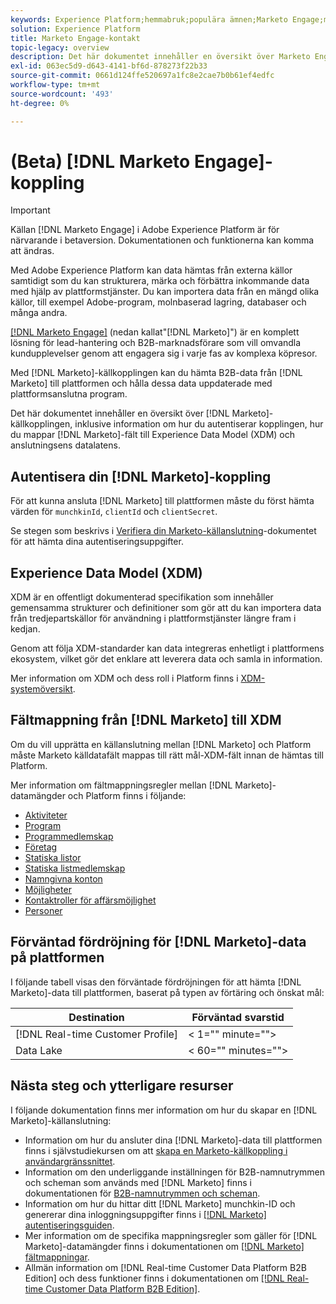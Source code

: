 ```yaml
---
keywords: Experience Platform;hemmabruk;populära ämnen;Marketo Engage;markering för att engagera;markering för
solution: Experience Platform
title: Marketo Engage-kontakt
topic-legacy: overview
description: Det här dokumentet innehåller en översikt över Marketo Engage-källkopplingen, inklusive information om autentisering, mappning och datalatens.
exl-id: 063ec5d9-d643-4141-bf6d-878273f22b33
source-git-commit: 0661d124ffe520697a1fc8e2cae7b0b61ef4edfc
workflow-type: tm+mt
source-wordcount: '493'
ht-degree: 0%

---
```


# (Beta) [!DNL Marketo Engage]-koppling

>[!IMPORTANT]
>
>Källan [!DNL Marketo Engage] i Adobe Experience Platform är för närvarande i betaversion. Dokumentationen och funktionerna kan komma att ändras.

Med Adobe Experience Platform kan data hämtas från externa källor samtidigt som du kan strukturera, märka och förbättra inkommande data med hjälp av plattformstjänster. Du kan importera data från en mängd olika källor, till exempel Adobe-program, molnbaserad lagring, databaser och många andra.

[[!DNL Marketo Engage]](https://www.marketo.com/software/) (nedan kallat&quot;[!DNL Marketo]&quot;) är en komplett lösning för lead-hantering och B2B-marknadsförare som vill omvandla kundupplevelser genom att engagera sig i varje fas av komplexa köpresor.

Med [!DNL Marketo]-källkopplingen kan du hämta B2B-data från [!DNL Marketo] till plattformen och hålla dessa data uppdaterade med plattformsanslutna program.

Det här dokumentet innehåller en översikt över [!DNL Marketo]-källkopplingen, inklusive information om hur du autentiserar kopplingen, hur du mappar [!DNL Marketo]-fält till Experience Data Model (XDM) och anslutningsens datalatens.

## Autentisera din [!DNL Marketo]-koppling

För att kunna ansluta [!DNL Marketo] till plattformen måste du först hämta värden för `munchkinId`, `clientId` och `clientSecret`.

Se stegen som beskrivs i [Verifiera din Marketo-källanslutning](./marketo-auth.md)-dokumentet för att hämta dina autentiseringsuppgifter.

## Experience Data Model (XDM)

XDM är en offentligt dokumenterad specifikation som innehåller gemensamma strukturer och definitioner som gör att du kan importera data från tredjepartskällor för användning i plattformstjänster längre fram i kedjan.

Genom att följa XDM-standarder kan data integreras enhetligt i plattformens ekosystem, vilket gör det enklare att leverera data och samla in information.

Mer information om XDM och dess roll i Platform finns i [XDM-systemöversikt](../../../../xdm/home.md).

## Fältmappning från [!DNL Marketo] till XDM

Om du vill upprätta en källanslutning mellan [!DNL Marketo] och Platform måste Marketo källdatafält mappas till rätt mål-XDM-fält innan de hämtas till Platform.

Mer information om fältmappningsregler mellan [!DNL Marketo]-datamängder och Platform finns i följande:

* [Aktiviteter](../mapping/marketo.md#activities)
* [Program](../mapping/marketo.md#programs)
* [Programmedlemskap](../mapping/marketo.md#program-memberships)
* [Företag](../mapping/marketo.md#companies)
* [Statiska listor](../mapping/marketo.md#static-lists)
* [Statiska listmedlemskap](../mapping/marketo.md#static-list-memberships)
* [Namngivna konton](../mapping/marketo.md#named-accounts)
* [Möjligheter](../mapping/marketo.md#opportunities)
* [Kontaktroller för affärsmöjlighet](../mapping/marketo.md#opportunity-contact-roles)
* [Personer](../mapping/marketo.md#persons)

## Förväntad fördröjning för [!DNL Marketo]-data på plattformen

I följande tabell visas den förväntade fördröjningen för att hämta [!DNL Marketo]-data till plattformen, baserat på typen av förtäring och önskat mål:

| Destination | Förväntad svarstid |
| ----------- | ---------------- |
| [!DNL Real-time Customer Profile] | &lt; 1=&quot;&quot; minute=&quot;&quot;> |
| Data Lake | &lt; 60=&quot;&quot; minutes=&quot;&quot;> |

## Nästa steg och ytterligare resurser

I följande dokumentation finns mer information om hur du skapar en [!DNL Marketo]-källanslutning:

* Information om hur du ansluter dina [!DNL Marketo]-data till plattformen finns i självstudiekursen om att [skapa en Marketo-källkoppling i användargränssnittet](../../../tutorials/ui/create/adobe-applications/marketo.md).
* Information om den underliggande inställningen för B2B-namnutrymmen och scheman som används med [!DNL Marketo] finns i dokumentationen för [B2B-namnutrymmen och scheman](./marketo-namespaces.md).
* Information om hur du hittar ditt [!DNL Marketo] munchkin-ID och genererar dina inloggningsuppgifter finns i [[!DNL Marketo] autentiseringsguiden](./marketo-auth.md).
* Mer information om de specifika mappningsregler som gäller för [!DNL Marketo]-datamängder finns i dokumentationen om [[!DNL Marketo] fältmappningar](../mapping/marketo.md).
* Allmän information om [!DNL Real-time Customer Data Platform B2B Edition] och dess funktioner finns i dokumentationen om [[!DNL Real-time Customer Data Platform B2B Edition]](../../../../rtcdp/b2b-overview.md).
